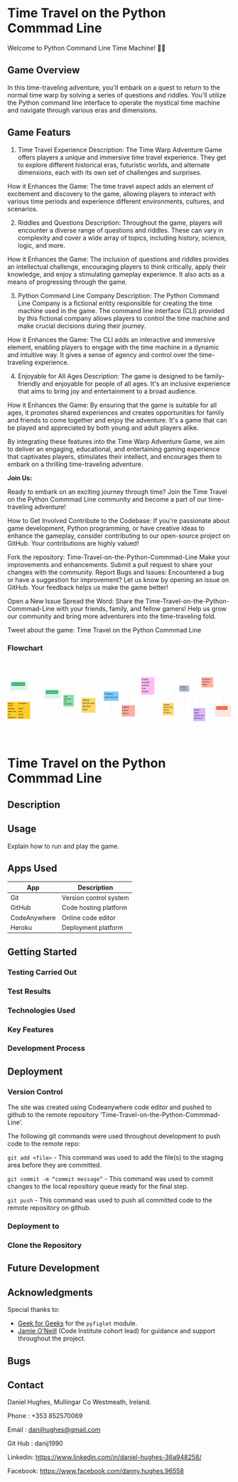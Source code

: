 # Time Travel on the Python Commmad Line 



Welcome to Python Command Line Time Machine! 🏐🌟

## Game Overview

In this time-traveling adventure, you'll embark on a quest to return to the normal time warp by solving a series of questions and riddles. You'll utilize the Python command line interface to operate the mystical time machine and navigate through various eras and dimensions.

## Game Featurs 

1. Time Travel Experience
Description: The Time Warp Adventure Game offers players a unique and immersive time travel experience. They get to explore different historical eras, futuristic worlds, and alternate dimensions, each with its own set of challenges and surprises.

How it Enhances the Game: The time travel aspect adds an element of excitement and discovery to the game, allowing players to interact with various time periods and experience different environments, cultures, and scenarios.

2. Riddles and Questions
Description: Throughout the game, players will encounter a diverse range of questions and riddles. These can vary in complexity and cover a wide array of topics, including history, science, logic, and more.

How it Enhances the Game: The inclusion of questions and riddles provides an intellectual challenge, encouraging players to think critically, apply their knowledge, and enjoy a stimulating gameplay experience. It also acts as a means of progressing through the game.

3. Python Command Line Company
Description: The Python Command Line Company is a fictional entity responsible for creating the time machine used in the game. The command line interface (CLI) provided by this fictional company allows players to control the time machine and make crucial decisions during their journey.

How it Enhances the Game: The CLI adds an interactive and immersive element, enabling players to engage with the time machine in a dynamic and intuitive way. It gives a sense of agency and control over the time-traveling experience.

4. Enjoyable for All Ages
Description: The game is designed to be family-friendly and enjoyable for people of all ages. It's an inclusive experience that aims to bring joy and entertainment to a broad audience.

How it Enhances the Game: By ensuring that the game is suitable for all ages, it promotes shared experiences and creates opportunities for family and friends to come together and enjoy the adventure. It's a game that can be played and appreciated by both young and adult players alike.

By integrating these features into the Time Warp Adventure Game, we aim to deliver an engaging, educational, and entertaining gaming experience that captivates players, stimulates their intellect, and encourages them to embark on a thrilling time-traveling adventure.


**Join Us:**

Ready to embark on an exciting journey through time? Join the Time Travel on the Python Commmad Line community and become a part of our time-traveling adventure!

How to Get Involved
Contribute to the Codebase: If you're passionate about game development, Python programming, or have creative ideas to enhance the gameplay, consider contributing to our open-source project on GitHub. Your contributions are highly valued!

Fork the repository: Time-Travel-on-the-Python-Commmad-Line
Make your improvements and enhancements.
Submit a pull request to share your changes with the community.
Report Bugs and Issues: Encountered a bug or have a suggestion for improvement? Let us know by opening an issue on GitHub. Your feedback helps us make the game better!

Open a New Issue
Spread the Word: Share the Time-Travel-on-the-Python-Commmad-Line with your friends, family, and fellow gamers! Help us grow our community and bring more adventurers into the time-traveling fold.

Tweet about the game: Time Travel on the Python Commmad Line
### Flowchart

![Flowchart](assets/images/Flowchart.png)

# Time Travel on the Python Commmad Line

## Description


## Usage

Explain how to run and play the game.


## Apps Used

| App           | Description                |
| ------------- | -------------------------- |
| Git           | Version control system     |
| GitHub        | Code hosting platform      |
| CodeAnywhere  | Online code editor         |
| Heroku        | Deployment platform        |



## Getting Started


### Testing Carried Out 




### Test Results 



### Technologies Used



### Key Features



### Development Process


## Deployment

### Version Control
The site was created using Codeanywhere code editor and pushed to github to the remote repository ‘Time-Travel-on-the-Python-Commmad-Line’.

The following git commands were used throughout development to push code to the remote repo:

```git add <file>``` - This command was used to add the file(s) to the staging area before they are committed.

```git commit -m “commit message”``` - This command was used to commit changes to the local repository queue ready for the final step.

```git push``` - This command was used to push all committed code to the remote repository on github.
### Deployment to 

### Clone the Repository 



## Future Development



## Acknowledgments

Special thanks to:

- [Geek for Geeks](https://www.geeksforgeeks.org/) for the `pyfiglet` module.
- [Jamie O'Neill](https://www.linkedin.com/in/jamie2023/) (Code Institute cohort lead) for guidance and support throughout the project.




## Bugs



## Contact

Daniel Hughes, Mullingar Co Westmeath, Ireland.

Phone : +353 852570069

Email : danijhughes@gmail.com

Git Hub : danij1990

Linkedin: <https://www.linkedin.com/in/daniel-hughes-36a948258/>

Facebook: <https://www.facebook.com/danny.hughes.96558>